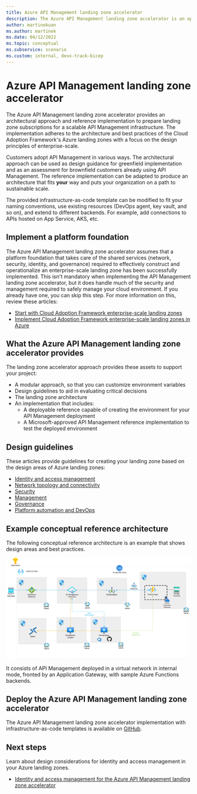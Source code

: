```yaml
---
title: Azure API Management landing zone accelerator
description: The Azure API Management landing zone accelerator is an open-source collection of Bicep templates that you can use to automate the deployment of an environment capable of hosting API Management.
author: martinekuan
ms.author: martinek
ms.date: 04/12/2022
ms.topic: conceptual
ms.subservice: scenario
ms.custom: internal, devx-track-bicep
---
```


# Azure API Management landing zone accelerator

The Azure API Management landing zone accelerator provides an architectural approach and reference implementation to prepare landing zone subscriptions for a scalable API Management infrastructure. The implementation adheres to the architecture and best practices of the Cloud Adoption Framework's Azure landing zones with a focus on the design principles of enterprise-scale.

Customers adopt API Management in various ways. The architectural approach can be used as design guidance for greenfield implementation and as an assessment for brownfield customers already using API Management. The reference implementation can be adapted to produce an architecture that fits **your** way and puts your organization on a path to sustainable scale.

The provided infrastructure-as-code template can be modified to fit your naming conventions, use existing resources (DevOps agent, key vault, and so on), and extend to different backends. For example, add connections to APIs hosted on App Service, AKS, etc.

## Implement a platform foundation

The Azure API Management landing zone accelerator assumes that a platform foundation that takes care of the shared services (network, security, identity, and governance) required to effectively construct and operationalize an enterprise-scale landing zone has been successfully implemented. This isn't mandatory when implementing the API Management landing zone accelerator, but it does handle much of the security and management required to safely manage your cloud environment. If you already have one, you can skip this step. For more information on this, review these articles:

- [Start with Cloud Adoption Framework enterprise-scale landing zones](../../../ready/enterprise-scale/index.md)
- [Implement Cloud Adoption Framework enterprise-scale landing zones in Azure](../../../ready/enterprise-scale/implementation.md)

## What the Azure API Management landing zone accelerator provides

The landing zone accelerator approach provides these assets to support your project:

- A modular approach, so that you can customize environment variables
- Design guidelines to aid in evaluating critical decisions
- The landing zone architecture
- An implementation that includes:
  - A deployable reference capable of creating the environment for your API Management deployment
  - A Microsoft-approved API Management reference implementation to test the deployed environment

## Design guidelines

These articles provide guidelines for creating your landing zone based on the design areas of Azure landing zones:

- [Identity and access management](./identity-and-access-management.md)
- [Network topology and connectivity](./network-topology-and-connectivity.md)
- [Security](./security.md)
- [Management](./management.md)
- [Governance](./governance.md)
- [Platform automation and DevOps](./platform-automation-and-devops.md)

## Example conceptual reference architecture

The following conceptual reference architecture is an example that shows design areas and best practices.

[![Diagram that shows Azure A P I Management landing zone accelerator architecture.](./media/landing-zone-accelerator/reference-implementation.png)](./media/landing-zone-accelerator/reference-implementation.png#lightbox)

It consists of API Management deployed in a virtual network in internal mode, fronted by an Application Gateway, with sample Azure Functions backends.

## Deploy the Azure API Management landing zone accelerator

The Azure API Management landing zone accelerator implementation with infrastructure-as-code templates is available on [GitHub](https://github.com/Azure/apim-landing-zone-accelerator).

## Next steps

Learn about design considerations for identity and access management in your Azure landing zones.

- [Identity and access management for the Azure API Management landing zone accelerator](./identity-and-access-management.md)

